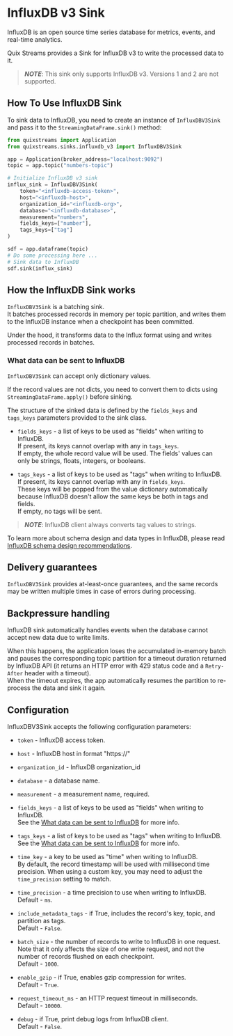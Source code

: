 # InfluxDB v3 Sink

InfluxDB is an open source time series database for metrics, events, and real-time analytics.

Quix Streams provides a Sink for InfluxDB v3 to write the processed data to it.  

>***NOTE***: This sink only supports InfluxDB v3. Versions 1 and 2 are not supported.

## How To Use InfluxDB Sink

To sink data to InfluxDB, you need to create an instance of `InfluxDBV3Sink` and pass 
it to the `StreamingDataFrame.sink()` method:

```python
from quixstreams import Application
from quixstreams.sinks.influxdb_v3 import InfluxDBV3Sink

app = Application(broker_address="localhost:9092")
topic = app.topic("numbers-topic")

# Initialize InfluxDB v3 sink
influx_sink = InfluxDBV3Sink(
    token="<influxdb-access-token>",
    host="<influxdb-host>",
    organization_id="<influxdb-org>",
    database="<influxdb-database>",
    measurement="numbers",
    fields_keys=["number"],
    tags_keys=["tag"]
)

sdf = app.dataframe(topic)
# Do some processing here ...
# Sink data to InfluxDB
sdf.sink(influx_sink)
```

## How the InfluxDB Sink works
`InfluxDBV3Sink` is a batching sink.  
It batches processed records in memory per topic partition, and writes them to the InfluxDB instance when a checkpoint has been committed.

Under the hood, it transforms data to the Influx format using  and writes processed records in batches.

### What data can be sent to InfluxDB

`InfluxDBV3Sink` can accept only dictionary values.

If the record values are not dicts, you need to convert them to dicts using `StreamingDataFrame.apply()` before sinking.

The structure of the sinked data is defined by the `fields_keys` and `tags_keys` parameters provided to the sink class.

- `fields_keys` - a list of keys to be used as "fields" when writing to InfluxDB.  
If present, its keys cannot overlap with any in `tags_keys`.  
If empty, the whole record value will be used.
The fields' values can only be strings, floats, integers, or booleans.

- `tags_keys` - a list of keys to be used as "tags" when writing to InfluxDB.
If present, its keys cannot overlap with any in `fields_keys`.  
These keys will be popped from the value dictionary automatically because InfluxDB doesn't allow the same keys be both in tags and fields.  
If empty, no tags will be sent.
>***NOTE***: InfluxDB client always converts tag values to strings.

To learn more about schema design and data types in InfluxDB, please read [InfluxDB schema design recommendations](https://docs.influxdata.com/influxdb/cloud-serverless/write-data/best-practices/schema-design/).

## Delivery guarantees
`InfluxDBV3Sink` provides at-least-once guarantees, and the same records may be written multiple times in case of errors during processing.  

## Backpressure handling
InfluxDB sink automatically handles events when the database cannot accept new data due to write limits.  

When this happens, the application loses the accumulated in-memory batch and pauses the corresponding topic partition for a timeout duration returned by InfluxDB API (it returns an HTTP error with 429 status code and a `Retry-After` header with a timeout).  
When the timeout expires, the app automatically resumes the partition to re-process the data and sink it again.

## Configuration
InfluxDBV3Sink accepts the following configuration parameters:

- `token` - InfluxDB access token.

- `host` - InfluxDB host in format "https://<host>"

- `organization_id` - InfluxDB organization_id

- `database` - a database name.

- `measurement` - a measurement name, required.
  
- `fields_keys` - a list of keys to be used as "fields" when writing to InfluxDB.  
See the [What data can be sent to InfluxDB](#what-data-can-be-sent-to-influxdb) for more info.

- `tags_keys` - a list of keys to be used as "tags" when writing to InfluxDB.  
See the [What data can be sent to InfluxDB](#what-data-can-be-sent-to-influxdb) for more info.

            
- `time_key` - a key to be used as "time" when writing to InfluxDB.  
By default, the record timestamp will be used with millisecond time precision.
When using a custom key, you may need to adjust the `time_precision` setting to match.

- `time_precision` - a time precision to use when writing to InfluxDB.  
Default - `ms`.

- `include_metadata_tags` - if True, includes the record's key, topic, and partition as tags.  
Default - `False`.

- `batch_size` - the number of records to write to InfluxDB in one request.    
Note that it only affects the size of one write request, and not the number of records flushed on each checkpoint.    
Default - `1000`.

- `enable_gzip` - if True, enables gzip compression for writes.    
Default - `True`.

- `request_timeout_ms` - an HTTP request timeout in milliseconds.   
Default - `10000`.

- `debug` - if True, print debug logs from InfluxDB client.  
Default - `False`.
